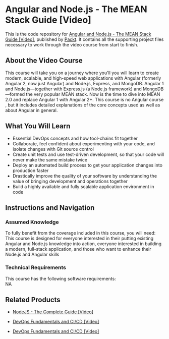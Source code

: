 # Angular and Node.js - The MEAN Stack Guide [Video]
This is the code repository for [Angular and Node.js - The MEAN Stack Guide [Video]](https://www.packtpub.com/virtualization-and-cloud/devops-fundamentals-and-cicd-video?utm_source=github&utm_medium=repository&utm_campaign=9781789347661), published by [Packt](https://www.packtpub.com/?utm_source=github). It contains all the supporting project files necessary to work through the video course from start to finish.
## About the Video Course
This course will take you on a journey where you'll you will learn to create modern, scalable, and high-speed web applications with Angular (formerly Angular 2, now just Angular) and Node.js, Express, and MongoDB. Angular 1 and Node.js—together with Express.js (a Node.js framework) and MongoDB—formed the very popular MEAN stack. Now is the time to dive into MEAN 2.0 and replace Angular 1 with Angular 2+. This course is no Angular course , but it includes detailed explanations of the core concepts used as well as about Angular in general.

<H2>What You Will Learn</H2>
<DIV class=book-info-will-learn-text>
<UL>
<LI>Essential DevOps concepts and how tool-chains fit together 
<LI>Collaborate, feel confident about experimenting with your code, and isolate changes with Git source control 
<LI>Create unit tests and use test-driven development, so that your code will never make the same mistake twice 
<LI>Deploy an automated build process to get your application changes into production faster 
<LI>Drastically improve the quality of your software by understanding the value of bringing development and operations together 
<LI>Build a highly available and fully scalable application environment in code </LI></UL></DIV>

## Instructions and Navigation
### Assumed Knowledge
To fully benefit from the coverage included in this course, you will need:<br/>
This course is designed for everyone interested in their putting existing Angular and Node.js knowledge into action, everyone interested in building a modern, full-stack application, and those who want to enhance their Node.js and Angular skills
### Technical Requirements
This course has the following software requirements:<br/>
NA

## Related Products
* [NodeJS - The Complete Guide [Video]](https://www.packtpub.com/virtualization-and-cloud/devops-fundamentals-and-cicd-video?utm_source=github&utm_medium=repository&utm_campaign=9781789347661)

* [DevOps Fundamentals and CI/CD [Video]](https://www.packtpub.com/virtualization-and-cloud/devops-fundamentals-and-cicd-video?utm_source=github&utm_medium=repository&utm_campaign=9781789347661)

* [DevOps Fundamentals and CI/CD [Video]](https://www.packtpub.com/virtualization-and-cloud/devops-fundamentals-and-cicd-video?utm_source=github&utm_medium=repository&utm_campaign=9781789347661)

